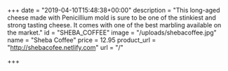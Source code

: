 +++
date = "2019-04-10T15:48:38+00:00"
description = "This long-aged cheese made with Penicillium mold is sure to be one of the stinkiest and strong tasting cheese. It comes with one of the best marbling available on the market."
id = "SHEBA_COFFEE"
image = "/uploads/shebacoffee.jpg"
name = "Sheba Coffee"
price = 12.95
product_url = "http://shebacofee.netlify.com"
url = "/"

+++

